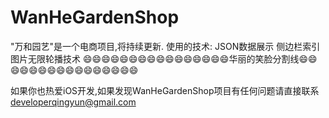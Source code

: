 # WanHeGardenShop
"万和园艺"是一个电商项目,将持续更新.
使用的技术:
JSON数据展示
侧边栏索引
图片无限轮播技术
😄😄😄😄😄😄😄😄😄😄😄😄😄😄😄😄华丽的笑脸分割线😄😄😄😄😄😄😄😄😄😄😄😄😄😄😄😄


如果你也热爱iOS开发,如果发现WanHeGardenShop项目有任何问题请直接联系 <developerqingyun@gmail.com>